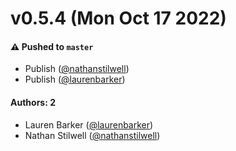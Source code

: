 # v0.5.4 (Mon Oct 17 2022)

#### ⚠️ Pushed to `master`

- Publish ([@nathanstilwell](https://github.com/nathanstilwell))
- Publish ([@laurenbarker](https://github.com/laurenbarker))

#### Authors: 2

- Lauren Barker ([@laurenbarker](https://github.com/laurenbarker))
- Nathan Stilwell ([@nathanstilwell](https://github.com/nathanstilwell))
